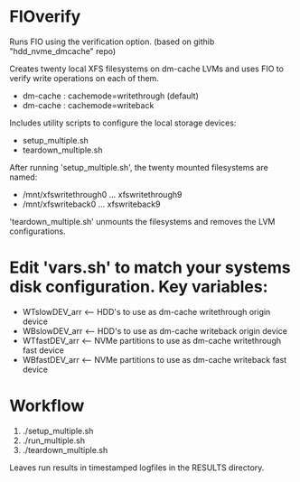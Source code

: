 # FIOverify
Runs FIO using the verification option.
(based on githib "hdd_nvme_dmcache" repo)

Creates twenty local XFS filesystems on dm-cache LVMs and uses FIO to
verify write operations on each of them.
* dm-cache : cachemode=writethrough (default)
* dm-cache : cachemode=writeback

Includes utility scripts to configure the local storage devices:
* setup_multiple.sh
* teardown_multiple.sh

After running 'setup_multiple.sh', the twenty mounted filesystems are named:
* /mnt/xfswritethrough0 ... xfswritethrough9
* /mnt/xfswriteback0 ... xfswriteback9

'teardown_multiple.sh' unmounts the filesystems and removes the LVM configurations.

# Edit 'vars.sh' to match your systems disk configuration. Key variables:
* WTslowDEV_arr  <-- HDD's to use as dm-cache writethrough origin device
* WBslowDEV_arr  <-- HDD's to use as dm-cache writeback origin device
* WTfastDEV_arr  <-- NVMe partitions to use as dm-cache writethrough fast device
* WBfastDEV_arr  <-- NVMe partitions to use as dm-cache writeback fast device

# Workflow
1) ./setup_multiple.sh
2) ./run_multiple.sh
3) ./teardown_multiple.sh

Leaves run results in timestamped logfiles in the RESULTS directory.
